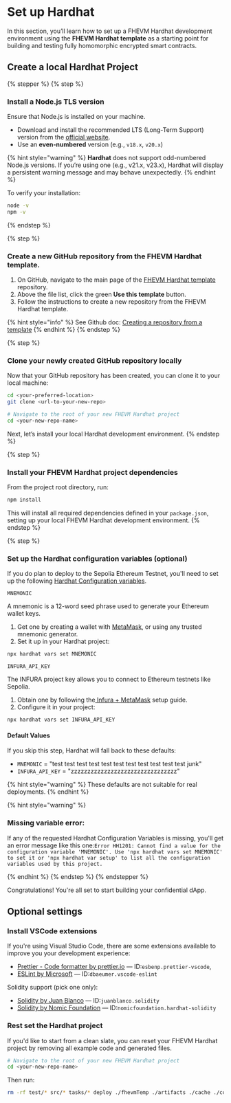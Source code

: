 # Set up Hardhat

In this section, you’ll learn how to set up a FHEVM Hardhat development environment using the **FHEVM Hardhat template** as a starting point for building and testing fully homomorphic encrypted smart contracts.

## Create a local Hardhat Project

{% stepper %} {% step %}

### Install a Node.js TLS version

Ensure that Node.js is installed on your machine.

- Download and install the recommended LTS (Long-Term Support) version from the
  [official website](https://nodejs.org/en).
- Use an **even-numbered** version (e.g., `v18.x`, `v20.x`)

{% hint style="warning" %} **Hardhat** does not support odd-numbered Node.js versions. If you’re using one (e.g., v21.x, v23.x), Hardhat will display a persistent warning message and may behave unexpectedly. {% endhint %}

To verify your installation:

```sh
node -v
npm -v
```

{% endstep %}

{% step %}

### Create a new GitHub repository from the FHEVM Hardhat template.

1. On GitHub, navigate to the main page of the
   [FHEVM Hardhat template](https://github.com/zama-ai/fhevm-hardhat-template) repository.
2. Above the file list, click the green **Use this template** button.
3. Follow the instructions to create a new repository from the FHEVM Hardhat template.

{% hint style="info" %} See Github doc:
[Creating a repository from a template](https://docs.github.com/en/repositories/creating-and-managing-repositories/creating-a-repository-from-a-template#creating-a-repository-from-a-template)
{% endhint %} {% endstep %}

{% step %}

### Clone your newly created GitHub repository locally

Now that your GitHub repository has been created, you can clone it to your local machine:

```sh
cd <your-preferred-location>
git clone <url-to-your-new-repo>

# Navigate to the root of your new FHEVM Hardhat project
cd <your-new-repo-name>
```

Next, let’s install your local Hardhat development environment. {% endstep %}

{% step %}

### Install your FHEVM Hardhat project dependencies

From the project root directory, run:

```sh
npm install
```

This will install all required dependencies defined in your `package.json`, setting up your local FHEVM Hardhat development environment. 
{% endstep %}

{% step %}

### Set up the Hardhat configuration variables (optional)&#x20;

If you do plan to deploy to the Sepolia Ethereum Testnet, you'll need to set up the following [Hardhat Configuration variables](https://hardhat.org/hardhat-runner/docs/guides/configuration-variables).

`MNEMONIC`&#x20;

A mnemonic is a 12-word seed phrase used to generate your Ethereum wallet keys.&#x20;

1. Get one by creating a wallet with [MetaMask](https://metamask.io/), or using any trusted mnemonic generator.
2. Set it up in your Hardhat project:

```sh
npx hardhat vars set MNEMONIC
```

`INFURA_API_KEY`&#x20;

The INFURA project key allows you to connect to Ethereum testnets like Sepolia.&#x20;

1. Obtain one by following the[ Infura + MetaMask](https://docs.metamask.io/services/get-started/infura/) setup guide.
2. Configure it in your project:

```sh
npx hardhat vars set INFURA_API_KEY
```

#### Default Values

If you skip this step, Hardhat will fall back to these defaults:

- `MNEMONIC` = "test test test test test test test test test test test junk"
- `INFURA_API_KEY` = "zzzzzzzzzzzzzzzzzzzzzzzzzzzzzzzz"

{% hint style="warning" %} These defaults are not suitable for real deployments. {% endhint %}

{% hint style="warning" %}

### Missing variable error:

If any of the requested Hardhat Configuration Variables is missing, you'll get an error message like this one:`Error HH1201: Cannot find a value for the configuration variable 'MNEMONIC'. Use 'npx hardhat vars set MNEMONIC' to set it or 'npx hardhat var setup' to list all the configuration variables used by this project.`

{% endhint %}
{% endstep %}
{% endstepper %}

Congratulations! You're all set to start building your confidential dApp.

## Optional settings&#x20;

### Install VSCode extensions

If you're using Visual Studio Code, there are some extensions available to improve you your development experience:

- [Prettier - Code formatter by prettier.io](https://marketplace.visualstudio.com/items?itemName=esbenp.prettier-vscode) — ID:`esbenp.prettier-vscode`,
- [ESLint by Microsoft](https://marketplace.visualstudio.com/items?itemName=dbaeumer.vscode-eslint) — ID:`dbaeumer.vscode-eslint`

Solidity support (pick one only):

- [Solidity by Juan Blanco](https://marketplace.visualstudio.com/items?itemName=JuanBlanco.solidity) — ID:`juanblanco.solidity`
- [Solidity by Nomic Foundation](https://marketplace.visualstudio.com/items?itemName=NomicFoundation.hardhat-solidity) — ID:`nomicfoundation.hardhat-solidity`

### Rest set the Hardhat project

If you'd like to start from a clean slate, you can reset your FHEVM Hardhat project by removing all example code and generated files.

```sh
# Navigate to the root of your new FHEVM Hardhat project
cd <your-new-repo-name>
```

Then run:

```sh
rm -rf test/* src/* tasks/* deploy ./fhevmTemp ./artifacts ./cache ./coverage ./types ./coverage.json ./dist
```
